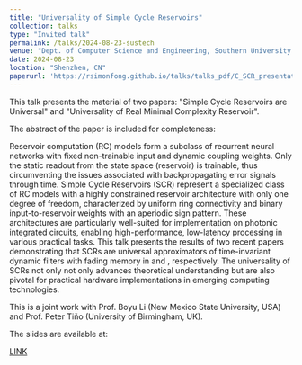 ```yaml
---
title: "Universality of Simple Cycle Reservoirs"
collection: talks
type: "Invited talk"
permalink: /talks/2024-08-23-sustech
venue: "Dept. of Computer Science and Engineering, Southern University of Science and Technology"
date: 2024-08-23
location: "Shenzhen, CN"
paperurl: 'https://rsimonfong.github.io/talks/talks_pdf/C_SCR_presentation.pdf'
---
```


This talk presents the material of two papers: "Simple Cycle Reservoirs are Universal" and "Universality of Real Minimal Complexity Reservoir". 

The abstract of the paper is included for completeness:

Reservoir computation (RC) models form a subclass of recurrent neural networks with fixed non-trainable input and dynamic coupling weights. Only the static readout from the state space (reservoir) is trainable, thus circumventing the issues associated with backpropagating error signals through time. 
Simple Cycle Reservoirs (SCR) represent a specialized class of RC models with a highly constrained reservoir architecture with only one degree of freedom, characterized by uniform ring connectivity and binary input-to-reservoir weights with an aperiodic sign pattern. These architectures are particularly well-suited for implementation on photonic integrated circuits, enabling high-performance, low-latency processing in various practical tasks.
This talk presents the results of two recent papers demonstrating that SCRs are universal approximators of time-invariant dynamic filters with fading memory in and , respectively. The universality of SCRs not only not only advances theoretical understanding but are also pivotal for practical hardware implementations in emerging computing technologies.

This is a joint work with Prof. Boyu Li (New Mexico State University, USA)  and Prof. Peter Tiňo (University of Birmingham, UK).

The slides are available at:
<div class="link">
          <a href="https://rsimonfong.github.io/talks/talks_pdf/C_SCR_presentation.pdf" target = "_blank">LINK</a>
</div>

